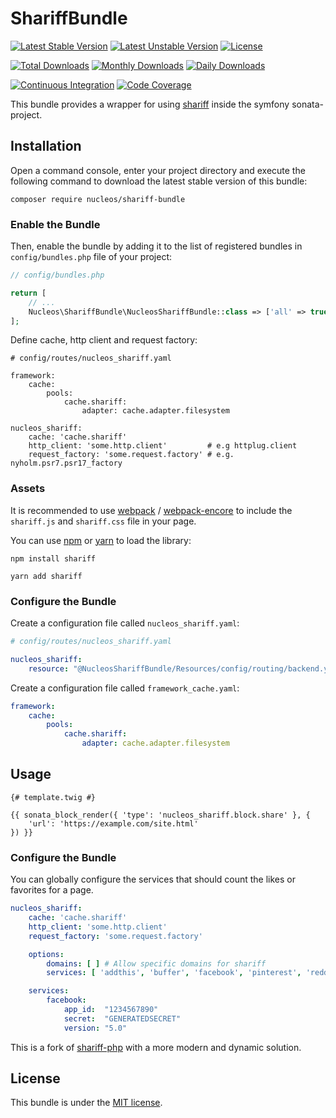 ShariffBundle
=============
[![Latest Stable Version](https://poser.pugx.org/nucleos/shariff-bundle/v/stable)](https://packagist.org/packages/nucleos/shariff-bundle)
[![Latest Unstable Version](https://poser.pugx.org/nucleos/shariff-bundle/v/unstable)](https://packagist.org/packages/nucleos/shariff-bundle)
[![License](https://poser.pugx.org/nucleos/shariff-bundle/license)](https://packagist.org/packages/nucleos/shariff-bundle)

[![Total Downloads](https://poser.pugx.org/nucleos/shariff-bundle/downloads)](https://packagist.org/packages/nucleos/shariff-bundle)
[![Monthly Downloads](https://poser.pugx.org/nucleos/shariff-bundle/d/monthly)](https://packagist.org/packages/nucleos/shariff-bundle)
[![Daily Downloads](https://poser.pugx.org/nucleos/shariff-bundle/d/daily)](https://packagist.org/packages/nucleos/shariff-bundle)

[![Continuous Integration](https://github.com/nucleos/NucleosShariffBundle/workflows/Continuous%20Integration/badge.svg)](https://github.com/nucleos/NucleosShariffBundle/actions)
[![Code Coverage](https://codecov.io/gh/nucleos/NucleosShariffBundle/branch/master/graph/badge.svg)](https://codecov.io/gh/nucleos/NucleosShariffBundle)

This bundle provides a wrapper for using [shariff] inside the symfony sonata-project.

## Installation

Open a command console, enter your project directory and execute the following command to download the latest stable version of this bundle:

```
composer require nucleos/shariff-bundle
```

### Enable the Bundle

Then, enable the bundle by adding it to the list of registered bundles in `config/bundles.php` file of your project:

```php
// config/bundles.php

return [
    // ...
    Nucleos\ShariffBundle\NucleosShariffBundle::class => ['all' => true],
];
```

Define cache, http client and request factory:

```
# config/routes/nucleos_shariff.yaml

framework:
    cache:
        pools:
            cache.shariff:
                adapter: cache.adapter.filesystem

nucleos_shariff:
    cache: 'cache.shariff'
    http_client: 'some.http.client'         # e.g httplug.client
    request_factory: 'some.request.factory' # e.g. nyholm.psr7.psr17_factory
```

### Assets

It is recommended to use [webpack](https://webpack.js.org/) / [webpack-encore](https://github.com/symfony/webpack-encore)
to include the `shariff.js` and `shariff.css` file in your page.

You can use [npm](https://www.npmjs.com/) or [yarn](https://yarnpkg.com/) to load the library:

```
npm install shariff
```

```
yarn add shariff
```

### Configure the Bundle

Create a configuration file called `nucleos_shariff.yaml`:

```yaml
# config/routes/nucleos_shariff.yaml

nucleos_shariff:
    resource: "@NucleosShariffBundle/Resources/config/routing/backend.yml"
```

Create a configuration file called `framework_cache.yaml`:

```yaml
framework:
    cache:
        pools:
            cache.shariff:
                adapter: cache.adapter.filesystem

```

## Usage

```twig
{# template.twig #}

{{ sonata_block_render({ 'type': 'nucleos_shariff.block.share' }, {
    'url': 'https://example.com/site.html'
}) }}
```

### Configure the Bundle

You can globally configure the services that should count the likes or favorites for a page.

```yaml
nucleos_shariff:
    cache: 'cache.shariff'
    http_client: 'some.http.client'
    request_factory: 'some.request.factory'

    options:
        domains: [ ] # Allow specific domains for shariff
        services: [ 'addthis', 'buffer', 'facebook', 'pinterest', 'reddit', 'stumbleupon', 'vk', 'xing' ]

    services:
        facebook:
            app_id:  "1234567890"
            secret:  "GENERATEDSECRET"
            version: "5.0"
```

This is a fork of [shariff-php] with a more modern and dynamic solution.

## License

This bundle is under the [MIT license](LICENSE.md).

[shariff]: https://github.com/heiseonline/shariff
[shariff-php]: https://github.com/heiseonline/shariff-backend-php
